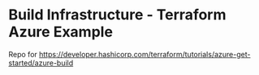 # Build Infrastructure - Terraform Azure Example

Repo for https://developer.hashicorp.com/terraform/tutorials/azure-get-started/azure-build
